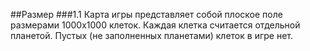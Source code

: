 ﻿##Размер
###1.1
Карта игры представляет собой плоское поле размерами 1000х1000 клеток. Каждая клетка считается отдельной планетой. Пустых (не заполненных планетами) клеток в игре нет.